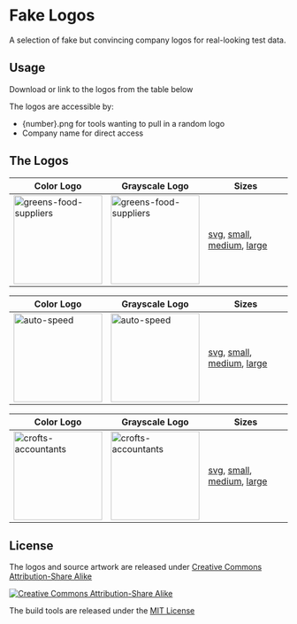 # Fake Logos

A selection of fake but convincing company logos for real-looking test data.

## Usage

Download or link to the logos from the table below 

The logos are accessible by:

* {number}.png for tools wanting to pull in a random logo
* Company name for direct access

## The Logos



Color Logo | Grayscale Logo | Sizes
| ------ | ------ | -------
<img src="http://pigment.github.io/fake-logos/logos/vector/color/greens-food-suppliers.svg" alt="greens-food-suppliers" width="160" /> | <img src="http://pigment.github.io/fake-logos/logos/vector/grayscale/greens-food-suppliers.svg" alt="greens-food-suppliers" width="160" /> | <a href="http://pigment.github.io/fake-logos/logos/vector/color/greens-food-suppliers.svg">svg</a>, <a href="http://pigment.github.io/fake-logos/logos/small/color/greens-food-suppliers.png">small</a>, <a href="http://pigment.github.io/fake-logos/logos/medium/color/greens-food-suppliers.png">medium</a>, <a href="http://pigment.github.io/fake-logos/logos/large/color/greens-food-suppliers.png">large</a>


Color Logo | Grayscale Logo | Sizes
| ------ | ------ | -------
<img src="http://pigment.github.io/fake-logos/logos/vector/color/auto-speed.svg" alt="auto-speed" width="160" /> | <img src="http://pigment.github.io/fake-logos/logos/vector/grayscale/auto-speed.svg" alt="auto-speed" width="160" /> | <a href="http://pigment.github.io/fake-logos/logos/vector/color/auto-speed.svg">svg</a>, <a href="http://pigment.github.io/fake-logos/logos/small/color/auto-speed.png">small</a>, <a href="http://pigment.github.io/fake-logos/logos/medium/color/auto-speed.png">medium</a>, <a href="http://pigment.github.io/fake-logos/logos/large/color/auto-speed.png">large</a>


Color Logo | Grayscale Logo | Sizes
| ------ | ------ | -------
<img src="http://pigment.github.io/fake-logos/logos/vector/color/crofts-accountants.svg" alt="crofts-accountants" width="160" /> | <img src="http://pigment.github.io/fake-logos/logos/vector/grayscale/crofts-accountants.svg" alt="crofts-accountants" width="160" /> | <a href="http://pigment.github.io/fake-logos/logos/vector/color/crofts-accountants.svg">svg</a>, <a href="http://pigment.github.io/fake-logos/logos/small/color/crofts-accountants.png">small</a>, <a href="http://pigment.github.io/fake-logos/logos/medium/color/crofts-accountants.png">medium</a>, <a href="http://pigment.github.io/fake-logos/logos/large/color/crofts-accountants.png">large</a>

## License

The logos and source artwork are released under [Creative Commons Attribution-Share Alike](http://creativecommons.org/licenses/by-sa/4.0/)

[![Creative Commons Attribution-Share Alike](http://i.creativecommons.org/l/by-sa/3.0/88x31.png)](http://creativecommons.org/licenses/by-sa/4.0/)

The build tools are released under the [MIT License](http://www.opensource.org/licenses/MIT)
